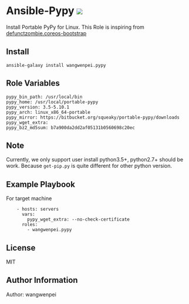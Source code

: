 Ansible-Pypy ![](https://secure.travis-ci.org/wangwenpei/ansible-pypy.png?branch=master)
========================================================================================

Install Portable PyPy for Linux.
This Role is inspiring from [defunctzombie.coreos-bootstrap](https://github.com/defunctzombie/ansible-coreos-bootstrap)

Install
-------

```
ansible-galaxy install wangwenpei.pypy
```

Role Variables
--------------

```
pypy_bin_path: /usr/local/bin
pypy_home: /usr/local/portable-pypy
pypy_version: 3.5-5.10.1
pypy_arch: linux_x86_64-portable
pypy_mirror: https://bitbucket.org/squeaky/portable-pypy/downloads
pypy_wget_extra:
pypy_bz2_md5sum: b7a900da2dd2af05131b0560698c20ec

```

Note
----

Currently, we only support user install python3.5+, python2.7+ should be work.
Because `get-pip.py` is quite different for other python version.



Example Playbook
----------------

For target machine

```
    - hosts: servers
      vars:
        pypy_wget_extra: --no-check-certificate
      roles:
        - wangwenpei.pypy
```


License
-------

MIT

Author Information
------------------

Author: wangwenpei
